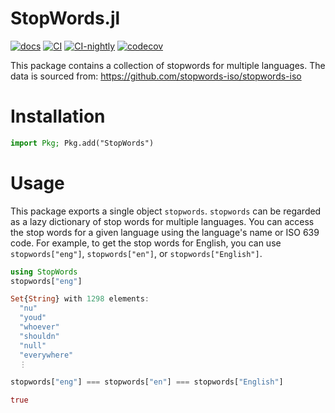 # StopWords.jl
[![docs](https://img.shields.io/badge/docs-dev-blue.svg)](https://guo-yong-zhi.github.io/StopWords.jl/dev) [![CI](https://github.com/guo-yong-zhi/StopWords.jl/actions/workflows/ci.yml/badge.svg)](https://github.com/guo-yong-zhi/StopWords.jl/actions/workflows/ci.yml) [![CI-nightly](https://github.com/guo-yong-zhi/StopWords.jl/actions/workflows/ci-nightly.yml/badge.svg)](https://github.com/guo-yong-zhi/StopWords.jl/actions/workflows/ci-nightly.yml) [![codecov](https://codecov.io/gh/guo-yong-zhi/StopWords.jl/graph/badge.svg?token=tolYlABD6o)](https://codecov.io/gh/guo-yong-zhi/StopWords.jl)

This package contains a collection of stopwords for multiple languages. The data is sourced from: https://github.com/stopwords-iso/stopwords-iso
# Installation
```julia
import Pkg; Pkg.add("StopWords")
```
# Usage
This package exports a single object `stopwords`. `stopwords` can be regarded as a lazy dictionary of stop words for multiple languages. You can access the stop words for a given language using the language's name or ISO 639 code.
For example, to get the stop words for English, you can use `stopwords["eng"]`, `stopwords["en"]`, or `stopwords["English"]`.
```julia
using StopWords
stopwords["eng"]
```
```julia
Set{String} with 1298 elements:
  "nu"
  "youd"
  "whoever"
  "shouldn"
  "null"
  "everywhere"
  ⋮ 
```
```julia
stopwords["eng"] === stopwords["en"] === stopwords["English"]
```
```julia
true
```